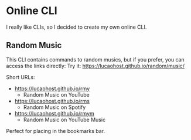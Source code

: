 # Online CLI

I really like CLIs, so I decided to create my own online CLI.  

## Random Music
This CLI contains commands to random musics, but if you prefer, you can access the links directly:
Try it: https://lucaohost.github.io/random/music/  

Short URLs:
- https://lucaohost.github.io/rmy
  - Random Music on YouTube
- https://lucaohost.github.io/rms
  - Random Music on Spotify
- https://lucaohost.github.io/rmym
  - Random Music on YouTube Music

Perfect for placing in the bookmarks bar.
